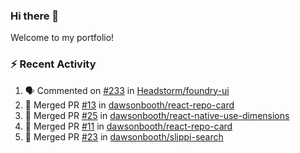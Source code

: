 ### Hi there 👋
Welcome to my portfolio!

### ⚡ Recent Activity
<!--START_SECTION:activity-->
1. 🗣 Commented on [#233](https://github.com/Headstorm/foundry-ui/issues/233) in [Headstorm/foundry-ui](https://github.com/Headstorm/foundry-ui)
2. 🎉 Merged PR [#13](https://github.com/dawsonbooth/react-repo-card/pull/13) in [dawsonbooth/react-repo-card](https://github.com/dawsonbooth/react-repo-card)
3. 🎉 Merged PR [#25](https://github.com/dawsonbooth/react-native-use-dimensions/pull/25) in [dawsonbooth/react-native-use-dimensions](https://github.com/dawsonbooth/react-native-use-dimensions)
4. 🎉 Merged PR [#11](https://github.com/dawsonbooth/react-repo-card/pull/11) in [dawsonbooth/react-repo-card](https://github.com/dawsonbooth/react-repo-card)
5. 🎉 Merged PR [#23](https://github.com/dawsonbooth/slippi-search/pull/23) in [dawsonbooth/slippi-search](https://github.com/dawsonbooth/slippi-search)
<!--END_SECTION:activity-->
